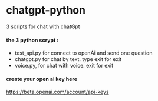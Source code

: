# chatgpt-python
3 scripts for chat with chatGpt

#### the 3 python scrypt :
* test_api.py for connect to openAi and send one question
* chatgpt.py for chat by text. type exit for exit
* voice.py, for chat with voice. exit for exit

#### create your open ai key here
https://beta.openai.com/account/api-keys

